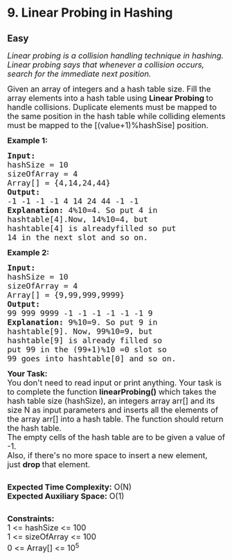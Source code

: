 # 9. Linear Probing in Hashing
## Easy 
<div class="problem-statement">
                <p></p><p><em><span style="font-size:18px">Linear probing is a collision handling technique in hashing. Linear probing says that whenever a collision occurs, search for the immediate next position. </span></em></p>

<p><span style="font-size:18px">Given an array of integers and a hash table size. Fill the array elements into a hash table using&nbsp;<strong>Linear Probing&nbsp;</strong>to handle collisions. Duplicate elements must be mapped to the same position in the hash table while colliding elements must be mapped to the [(value+1)%hashSise]<em> </em>position.</span></p>

<p><span style="font-size:18px"><strong>Example 1:</strong></span></p>

<pre><span style="font-size:18px"><strong>Input:
</strong>hashSize = 10
sizeOfArray = 4 
Array[] = {4,14,24,44}
<strong>Output:
</strong>-1 -1 -1 -1 4 14 24 44 -1 -1<strong>
Explanation: </strong>4%10=4. So put 4 in 
hashtable[4].Now, 14%10=4, but 
hashtable[4] is alreadyfilled so put 
14 in the next slot and so on.</span>
</pre>

<p><span style="font-size:18px"><strong>Example 2:</strong></span></p>

<pre><span style="font-size:18px"><strong>Input:
</strong>hashSize = 10
sizeOfArray = 4 
Array[] = {9,99,999,9999}
<strong>Output:
</strong>99 999 9999 -1 -1 -1 -1 -1 -1 9<strong>
Explanation: </strong>9%10=9. So put 9 in 
hashtable[9]. Now, 99%10=9, but 
hashtable[9] is already filled so 
put 99 in the (99+1)%10 =0 slot so
99 goes into hashtable[0] and so on.</span></pre>

<p><span style="font-size:18px"><strong>Your Task:</strong><br>
You don't need to read input or print anything. Your task is to complete the function&nbsp;<strong>linearProbing()</strong>&nbsp;which takes&nbsp;the hash table size (hashSize), an integers array arr[] and its size N as input parameters&nbsp;and inserts all the elements of the array arr[] into a hash table. The function should return the&nbsp;hash table.&nbsp;<br>
The empty cells of the hash table are to be given a value of -1.<br>
Also, if there's no more space to insert a new element, just&nbsp;<strong>drop&nbsp;</strong>that element.&nbsp;</span></p>

<p><br>
<span style="font-size:18px"><strong>Expected Time Complexity:</strong>&nbsp;O(N)<br>
<strong>Expected Auxiliary Space:</strong>&nbsp;O(1)</span></p>

<p><br>
<span style="font-size:18px"><strong>Constraints:</strong><br>
1 &lt;= hashSize &lt;= 100<br>
1 &lt;= sizeOfArray &lt;= 100<br>
0 &lt;= Array[] &lt;= 10<sup>5</sup></span></p>
 <p></p>
            </div>